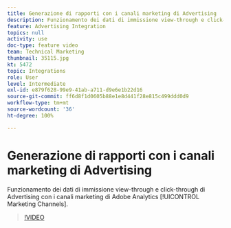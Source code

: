 ```yaml
---
title: Generazione di rapporti con i canali marketing di Advertising
description: Funzionamento dei dati di immissione view-through e click-through di Advertising con i canali marketing di Adobe Analytics
feature: Advertising Integration
topics: null
activity: use
doc-type: feature video
team: Technical Marketing
thumbnail: 35115.jpg
kt: 5472
topic: Integrations
role: User
level: Intermediate
exl-id: e879f628-99e9-41ab-a711-d9e6e1b22d16
source-git-commit: ff6d8f1d0605b88e1e8d441f28e815c499ddd0d9
workflow-type: tm+mt
source-wordcount: '36'
ht-degree: 100%

---
```


# Generazione di rapporti con i canali marketing di Advertising 

Funzionamento dei dati di immissione view-through e click-through di Advertising con i canali marketing di Adobe Analytics [!UICONTROL Marketing Channels].

>[!VIDEO](https://video.tv.adobe.com/v/35115/?quality=12&learn=on)
